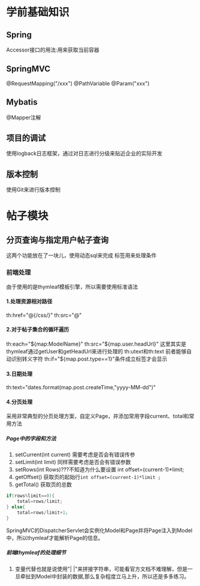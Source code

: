 # 学前基础知识
## Spring
Accessor接口的用法:用来获取当前容器
## SpringMVC
@RequestMapping("/xxx")
@PathVariable
@Param("xxx")
## Mybatis
@Mapper注解
## 项目的调试
使用logback日志框架，通过对日志进行分级来贴近企业的实际开发
## 版本控制
使用Git来进行版本控制
# 帖子模块
## 分页查询与指定用户帖子查询
这两个功能放在了一块儿，使用动态sql来完成
<if></if>标签用来处理条件  

### 前端处理
由于使用的是thymleaf模板引擎，所以需要使用标准语法
#### 1.处理资源相对路径
th:href="@{/css/}"
th:src="@"
#### 2.对于帖子集合的循环遍历 
th:each="${map:ModelName}"
th:src="${map.user.headUrl}"
这里其实是thymleaf通过getUser和getHeadUrl来进行处理的
th:utext和th:text 前者能够自动识别转义字符
th:if="${map.post.type==1}"条件成立标签才会显示
#### 3.日期处理
th:text="dates.format(map.post.createTime,"yyyy-MM-dd")"
#### 4.分页处理
采用非常典型的分页处理方案，自定义Page，并添加常用字段current、total和常用方法
##### Page中的字段和方法
1. setCurrent(int current) 需要考虑是否会有错误传参
2. setLimit(int limit) 同样需要考虑是否会有错误参数
3. setRows(int Rows)???不知道为什么要设置
int offset=(current-1)*limit;
4. getOffset() 获取页的起始行```int offset=(current-1)*limit ;```
5. getTotal() 获取页的总数 
```java
if(rows%limit==0){
    total=rows/limit;
} else{
    total=rows/limit+1;
}
```
SpringMVC的DispatcherServlet会实例化Model和Page并将Page注入到Model中，所以thymleaf才能解析Page的信息。
##### 前端thymleaf的处理细节
1. 变量代替也就是说使用"| |"来拼接字符串，可能看官方文档不难理解，但是一旦牵扯到Model中封装的数据,那么复杂程度立马上升，所以还是多多练习。

